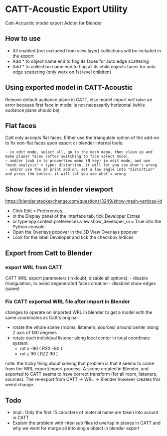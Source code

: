 # CATT-Acoustic Export Utility

Catt-Acousitic model export Addon for Blender


## How to use

- All enabled (not excluded from view layer) collections will be included in the export
- Add * to object name end to flag its faces for auto edge scattering
- Add * to collection name end to flag all its child objects faces for auto edge scattering (only work on 1st level children)


## Using exported model in CATT-Acoustic

Remove default audiance plane in CATT, else model import will raise an error because first face in model is not necessarily horizontal (while audiance plane should be)


## Flat faces

Catt only accepts flat faces. Either use the triangulate option of the add-on to fix non-flat faces upon export or blender internal tools:

    - in edit mode, select all, go to the mesh menu, then clean up and make planar faces (after switching to face select mode).
    – and/or look in to properties menu (N key) in edit mode, and use "mesh analysis" > type: distortion, it will let you see what's wrong
    - and/or use the 3d print add-on, set a low angle into "distortion" and press the button: it will let you see what's wrong

## Show faces id in blender viewport

https://blender.stackexchange.com/questions/3249/show-mesh-vertices-id

- Click Edit > Preferences...
- In the Display panel of the Interface tab, tick Developer Extras
- or type bpy.context.preferences.view.show_developer_ui = True into the Python console.
- Open the Overlays popover in the 3D View Overlays popover
- Look for the label Developer and tick the checkbox Indices

## Export from Catt to Blender

### export WRL from CATT

CATT WRL export parameters (in doubt, disable all options):
    - disable triangulation, to avoid degenerated faces creation
    - disabled show edges (same)

### Fix CATT exported WRL file after import in Blender

changes to operate on imported WRL in blender to get a model with the same coordinates as Catt's original:

- rotate the whole scene (rooms, listeners, sources) around center along Z axis of 180 degrees
- rotate each individual listener along local center in local coordinate system:
    - rot x -90 ( RXX -90 )
    - rot z 90  ( RZZ 90 )


note: the tricky thing about solving that problem is that it seems to come from the WRL export/import process. A scene created in Blender, and exported to CATT seems to have correct transform (for all room, listeners, sources). The re-export from CATT -> WRL -> Blender however creates this weird change.


## Todo

- Impl.: Only the first 15 caracters of material name are taken into acount in CATT
- Explain the problem with inter-sub files id overlap in planes in CATT and why we went for merge all into single object in blender export

